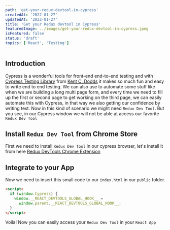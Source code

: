 ```yaml
---
path: 'get-your-redux-devtool-in-cypress'
createdAt: '2022-01-27'
updatedAt: '2022-01-27'
title: 'Get your Redux devtool in Cypress'
featuredImage: ../images/get-your-redux-devtool-in-cypress.jpeg
isFeatured: false
status: 'draft'
topics: ['React', 'Testing']
---
```


## Introduction

Cypress is a wonderful tools for front-end end-to-end testing and with
[Cypress Testing Library](https://testing-library.com/docs/cypress-testing-library/intro/)
from [Kent C. Dodds](https://kentcdodds.com/) it makes so much fun and easy to
write end to end testing. We can also use to automate some stuff like when we
are building a long multi page form, and every time we need to fill up the first
or second page to get working on the third page, we can easily automate this
with Cypress, in that way we also getting our confidence by writing test. Now in
this kind of scenario we might need `Redux Dev Tool`. But you see, in our
Cypress window we will not be able at access our favorite `Redux Dev Tool`

## Install `Redux Dev Tool` from Chrome Store

First we need to install `Redux Dev Tool` in our cypress browser, let's install
it from here
[Redux DevTools Chrome Extension](https://chrome.google.com/webstore/detail/redux-devtools/lmhkpmbekcpmknklioeibfkpmmfibljd?hl=en)

## Integrate to your App

Now we need to insert this small code to our `index.html` in our `public`
folder.

```html
<script>
  if (window.Cypress) {
    window.__REACT_DEVTOOLS_GLOBAL_HOOK__ =
      window.parent.__REACT_DEVTOOLS_GLOBAL_HOOK__;
  }
</script>
```

Voila! Now you can easily access your `Redux Dev Tool` in your `React App`

